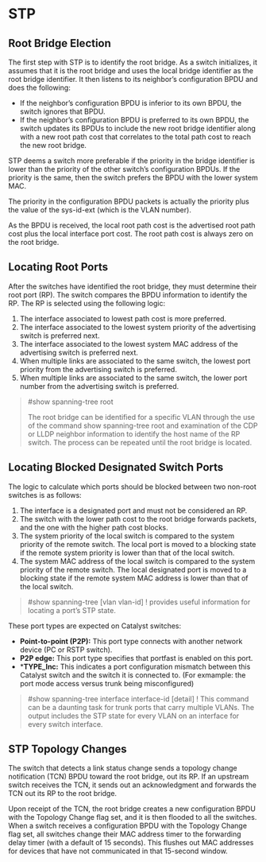 # STP
## Root Bridge Election
The first step with STP is to identify the root bridge. As a switch initializes, it assumes that it is the root bridge and uses the local bridge identifier as the root bridge identifier. It then listens to its neighbor’s configuration BPDU and does the following:
- If the neighbor’s configuration BPDU is inferior to its own BPDU, the switch ignores that BPDU.
- If the neighbor’s configuration BPDU is preferred to its own BPDU, the switch updates its BPDUs to include the new root bridge identifier along with a new root path cost that correlates to the total path cost to reach the new root bridge.

STP deems a switch more preferable if the priority in the bridge identifier is lower than the priority of the other switch’s configuration BPDUs. If the priority is the same, then the switch prefers the BPDU with the lower system MAC.

The priority in the configuration BPDU packets is actually the priority plus the value of the sys-id-ext (which is the VLAN number).

As the BPDU is received, the local root path cost is the advertised root path cost plus the local interface port cost. The root path cost is always zero on the root bridge.

## Locating Root Ports
After the switches have identified the root bridge, they must determine their root port (RP).
The switch compares the BPDU information to identify the RP. The RP is selected using the following logic:
1. The interface associated to lowest path cost is more preferred.
2. The interface associated to the lowest system priority of the advertising switch is
preferred next.
3. The interface associated to the lowest system MAC address of the advertising switch is preferred next.
4. When multiple links are associated to the same switch, the lowest port priority from the advertising switch is preferred.
5. When multiple links are associated to the same switch, the lower port number from the advertising switch is preferred.

>#show spanning-tree root
>
>The root bridge can be identified for a specific VLAN through the use of the command show spanning-tree root and examination of the CDP or LLDP neighbor information to identify the host name of the RP switch. The process can be repeated until the root bridge is located.

## Locating Blocked Designated Switch Ports
The logic to calculate which ports should be blocked between two non-root switches is as follows:
1. The interface is a designated port and must not be considered an RP.
2. The switch with the lower path cost to the root bridge forwards packets, and the one
with the higher path cost blocks.
3. The system priority of the local switch is compared to the system priority of the remote switch. The local port is moved to a blocking state if the remote system priority is lower than that of the local switch.
4. The system MAC address of the local switch is compared to the system priority of the remote switch. The local designated port is moved to a blocking state if the remote system MAC address is lower than that of the local switch.

>#show spanning-tree [vlan vlan-id] ! provides useful information for locating a port’s STP state.

These port types are expected on Catalyst switches:
- **Point-to-point (P2P):** This port type connects with another network device (PC or RSTP switch).
- **P2P edge:** This port type specifies that portfast is enabled on this port.
- ***TYPE_Inc:** This indicates a port configuration mismatch between this Catalyst switch and the switch it is connected to. (For exmample: the port mode access versus trunk being misconfigured)

>#show spanning-tree interface interface-id [detail] ! This command can be a daunting task for trunk ports that carry multiple VLANs. The output includes the STP state for every VLAN on an interface for every switch interface.

## STP Topology Changes
The switch that detects a link status change sends a topology change notification (TCN) BPDU toward the root bridge, out its RP. If an upstream switch receives the TCN, it sends out an acknowledgment and forwards the TCN out its RP to the root bridge.

Upon receipt of the TCN, the root bridge creates a new configuration BPDU with the Topology Change flag set, and it is then flooded to all the switches. When a switch receives a configuration BPDU with the Topology Change flag set, all switches change their MAC address timer to the forwarding delay timer (with a default of 15 seconds). This flushes out MAC addresses for devices that have not communicated in that 15-second window. 
